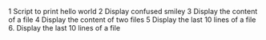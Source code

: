 1 Script to print hello world
2 Display confused smiley
3 Display the content of a file
4 Display the content of two files
5 Display the last 10 lines of a file
6. Display the last 10 lines of a file
